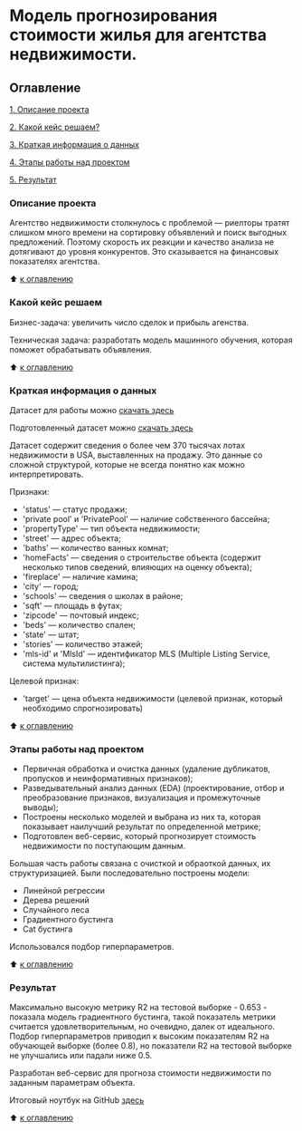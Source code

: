 # Модель прогнозирования стоимости жилья для агентства недвижимости. 

## Оглавление

[1. Описание проекта](https://github.com/LNarnia/IDE_new/tree/main/Skillfactory/final_project#Описание-проекта)

[2. Какой кейс решаем?](https://github.com/LNarnia/IDE_new/tree/main/Skillfactory/final_project#Какой-кейс-решаем)

[3. Краткая информация о данных](https://github.com/LNarnia/IDE_new/tree/main/Skillfactory/final_project#Краткая-информация-о-данных)

[4. Этапы работы над проектом](https://github.com/LNarnia/IDE_new/tree/main/Skillfactory/final_project#Этапы-работы-над-проектом)

[5. Результат](https://github.com/LNarnia/IDE_new/tree/main/Skillfactory/final_project#Результат)

### Описание проекта
Агентство недвижимости столкнулось с проблемой — риелторы тратят слишком много времени на сортировку объявлений и поиск выгодных предложений. Поэтому скорость их реакции и качество анализа не дотягивают до уровня конкурентов. Это сказывается на финансовых показателях агентства.

:arrow_up: [к оглавлению](https://github.com/LNarnia/IDE_new/tree/main/Skillfactory/final_project#Оглавление)

### Какой кейс решаем
Бизнес-задача: увеличить число сделок и прибыль агенства.

Техническая задача: разработать модель машинного обучения, которая поможет обрабатывать объявления.

:arrow_up: [к оглавлению](https://github.com/LNarnia/IDE_new/tree/main/Skillfactory/final_project#Оглавление)

### Краткая информация о данных

Датасет для работы можно [скачать здесь](https://drive.google.com/file/d/11-ZNNIdcQ7TbT8Y0nsQ3Q0eiYQP__NIW/view)

Подготовленный датасет можно [скачать здесь](https://drive.google.com/file/d/1DfpnoIdPrTgxs_q9fZm5b5MrLuK7ABVy/view?usp=drive_link)

Датасет содержит сведения о более чем 370 тысячах лотах недвижимости в USA, выставленных на продажу. Это данные со сложной структурой, которые не всегда понятно как можно интерпретировать. 

Признаки:
- 'status' — статус продажи;
- 'private pool' и 'PrivatePool' — наличие собственного бассейна;
- 'propertyType' — тип объекта недвижимости;
- 'street' — адрес объекта;
- 'baths' — количество ванных комнат;
- 'homeFacts' — сведения о строительстве объекта (содержит несколько типов сведений, влияющих на оценку объекта);
- 'fireplace' — наличие камина;
- 'city' — город;
- 'schools' — сведения о школах в районе;
- 'sqft' — площадь в футах;
- 'zipcode' — почтовый индекс;
- 'beds' — количество спален;
- 'state' — штат;
- 'stories' — количество этажей;
- 'mls-id' и 'MlsId' — идентификатор MLS (Multiple Listing Service, система мультилистинга);

Целевой признак:
- 'target' — цена объекта недвижимости (целевой признак, который необходимо спрогнозировать)

:arrow_up: [к оглавлению](https://github.com/LNarnia/IDE_new/tree/main/Skillfactory/final_project#Оглавление)

### Этапы работы над проектом
- Первичная обработка и очистка данных (удаление дубликатов, пропусков и неинформативных признаков);
- Разведывательный анализ данных (EDA) (проектирование, отбор и преобразование признаков, визуализация и промежуточные выводы);
- Построены несколько моделей и выбрана из них та, которая показывает наилучший результат по определенной метрике;
- Подготовлен веб-сервис, который прогнозирует стоимость недвижимости по поступающим данным.

Большая часть работы связана с очисткой и обраоткой данных, их структуризацией. Были последовательно построены модели:

- Линейной регрессии
- Дерева решений
- Случайного леса
- Градиентного бустинга
- Cat бустинга

Использовался подбор гиперпараметров. 

:arrow_up: [к оглавлению](https://github.com/LNarnia/IDE_new/tree/main/Skillfactory/final_project#Оглавление)

### Результат

Максимально высокую метрику R2 на тестовой выборке - 0.653 - показала модель градиентного бустинга, такой показатель метрики считается удовлетворительным, но очевидно, далек от идеального. Подбор гиперпараметров приводил к высоким показателям R2 на обучающей выборке (более 0.8), но показатели R2 на тестовой выборке не улучшались или падали ниже 0.5.

Разработан веб-сервис для прогноза стоимости недвижимости по заданным параметрам объекта.

Итоговый ноутбук на GitHub [здесь](https://github.com/LNarnia/IDE_new/tree/main/Skillfactory/final_project/project.ipynb)



:arrow_up: [к оглавлению](https://github.com/LNarnia/IDE_new/tree/main/Skillfactory/final_project#Оглавление)
